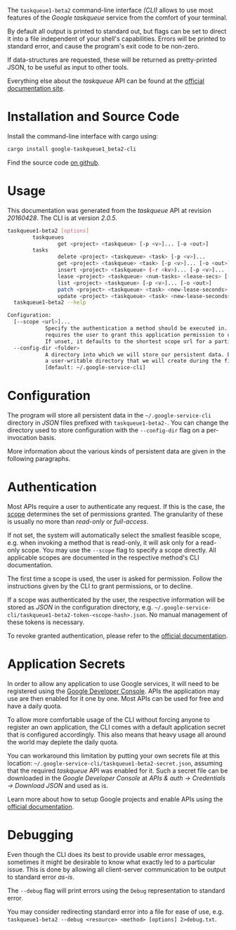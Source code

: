 <!---
DO NOT EDIT !
This file was generated automatically from 'src/mako/cli/README.md.mako'
DO NOT EDIT !
-->
The `taskqueue1-beta2` command-line interface *(CLI)* allows to use most features of the *Google taskqueue* service from the comfort of your terminal.

By default all output is printed to standard out, but flags can be set to direct it into a file independent of your shell's
capabilities. Errors will be printed to standard error, and cause the program's exit code to be non-zero.

If data-structures are requested, these will be returned as pretty-printed JSON, to be useful as input to other tools.

Everything else about the *taskqueue* API can be found at the
[official documentation site](https://developers.google.com/appengine/docs/python/taskqueue/rest).

# Installation and Source Code

Install the command-line interface with cargo using:

```bash
cargo install google-taskqueue1_beta2-cli
```

Find the source code [on github](https://github.com/Byron/google-apis-rs/tree/main/gen/taskqueue1_beta2-cli).

# Usage

This documentation was generated from the *taskqueue* API at revision *20160428*. The CLI is at version *2.0.5*.

```bash
taskqueue1-beta2 [options]
        taskqueues
                get <project> <taskqueue> [-p <v>]... [-o <out>]
        tasks
                delete <project> <taskqueue> <task> [-p <v>]...
                get <project> <taskqueue> <task> [-p <v>]... [-o <out>]
                insert <project> <taskqueue> (-r <kv>)... [-p <v>]... [-o <out>]
                lease <project> <taskqueue> <num-tasks> <lease-secs> [-p <v>]... [-o <out>]
                list <project> <taskqueue> [-p <v>]... [-o <out>]
                patch <project> <taskqueue> <task> <new-lease-seconds> (-r <kv>)... [-p <v>]... [-o <out>]
                update <project> <taskqueue> <task> <new-lease-seconds> (-r <kv>)... [-p <v>]... [-o <out>]
  taskqueue1-beta2 --help

Configuration:
  [--scope <url>]...
            Specify the authentication a method should be executed in. Each scope
            requires the user to grant this application permission to use it.
            If unset, it defaults to the shortest scope url for a particular method.
  --config-dir <folder>
            A directory into which we will store our persistent data. Defaults to
            a user-writable directory that we will create during the first invocation.
            [default: ~/.google-service-cli]

```

# Configuration

The program will store all persistent data in the `~/.google-service-cli` directory in *JSON* files prefixed with `taskqueue1-beta2-`.  You can change the directory used to store configuration with the `--config-dir` flag on a per-invocation basis.

More information about the various kinds of persistent data are given in the following paragraphs.

# Authentication

Most APIs require a user to authenticate any request. If this is the case, the [scope][scopes] determines the 
set of permissions granted. The granularity of these is usually no more than *read-only* or *full-access*.

If not set, the system will automatically select the smallest feasible scope, e.g. when invoking a
method that is read-only, it will ask only for a read-only scope. 
You may use the `--scope` flag to specify a scope directly. 
All applicable scopes are documented in the respective method's CLI documentation.

The first time a scope is used, the user is asked for permission. Follow the instructions given 
by the CLI to grant permissions, or to decline.

If a scope was authenticated by the user, the respective information will be stored as *JSON* in the configuration
directory, e.g. `~/.google-service-cli/taskqueue1-beta2-token-<scope-hash>.json`. No manual management of these tokens
is necessary.

To revoke granted authentication, please refer to the [official documentation][revoke-access].

# Application Secrets

In order to allow any application to use Google services, it will need to be registered using the 
[Google Developer Console][google-dev-console]. APIs the application may use are then enabled for it
one by one. Most APIs can be used for free and have a daily quota.

To allow more comfortable usage of the CLI without forcing anyone to register an own application, the CLI
comes with a default application secret that is configured accordingly. This also means that heavy usage
all around the world may deplete the daily quota.

You can workaround this limitation by putting your own secrets file at this location: 
`~/.google-service-cli/taskqueue1-beta2-secret.json`, assuming that the required *taskqueue* API 
was enabled for it. Such a secret file can be downloaded in the *Google Developer Console* at 
*APIs & auth -> Credentials -> Download JSON* and used as is.

Learn more about how to setup Google projects and enable APIs using the [official documentation][google-project-new].


# Debugging

Even though the CLI does its best to provide usable error messages, sometimes it might be desirable to know
what exactly led to a particular issue. This is done by allowing all client-server communication to be 
output to standard error *as-is*.

The `--debug` flag will print errors using the `Debug` representation to standard error.

You may consider redirecting standard error into a file for ease of use, e.g. `taskqueue1-beta2 --debug <resource> <method> [options] 2>debug.txt`.


[scopes]: https://developers.google.com/+/api/oauth#scopes
[revoke-access]: http://webapps.stackexchange.com/a/30849
[google-dev-console]: https://console.developers.google.com/
[google-project-new]: https://developers.google.com/console/help/new/